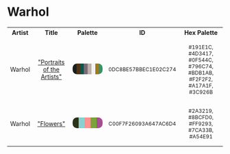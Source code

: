 
<!DOCTYPE html>
<html><body>
<h1>Warhol</h1>
<table style="width:100%">
<tr><th style="text-align: center; vertical-align: middle;">Artist</th><th style="text-align: center; vertical-align: middle;">Title</th><th style="text-align: center; vertical-align: middle;">Palette</th><th style="text-align: center; vertical-align: middle;">ID</th><th style="text-align: center; vertical-align: middle;">Hex Palette</th></tr>
<tr><td style="text-align: center; vertical-align: middle;"><p style="font-size:14px">Warhol</p></td> <td style="text-align: center; vertical-align: middle;"><a href=https://www.nga.gov/collection/art-object-page.136329.html style="font-size:14px">"Portraits of the Artists"</a></td> <td style="text-align: center; vertical-align: middle;"><img style="border-radius: 10px;" src="../media/swatches/0DC8BE57BBEC1E02C274.jpg" height="25"></td> <td style="text-align: center; vertical-align: middle;"><p style="font-size:12px">0DC8BE57BBEC1E02C274</p></td> <td style="text-align: center; vertical-align: middle;"><p style="font-size:12px">#191E1C, #4D3417, #0F544C, #796C74, #BDB1AB, #F2F2F2, #A17A1F, #3C926B</p></td></tr>
<tr><td style="text-align: center; vertical-align: middle;"><p style="font-size:14px">Warhol</p></td> <td style="text-align: center; vertical-align: middle;"><a href=https://www.nga.gov/collection/art-object-page.144934.html style="font-size:14px">"Flowers"</a></td> <td style="text-align: center; vertical-align: middle;"><img style="border-radius: 10px;" src="../media/swatches/C00F7F26093A647AC6D4.jpg" height="25"></td> <td style="text-align: center; vertical-align: middle;"><p style="font-size:12px">C00F7F26093A647AC6D4</p></td> <td style="text-align: center; vertical-align: middle;"><p style="font-size:12px">#2A3219, #8BCFD0, #FF9293, #7CA33B, #A54E91</p></td></tr>
</table>
</body></html>
